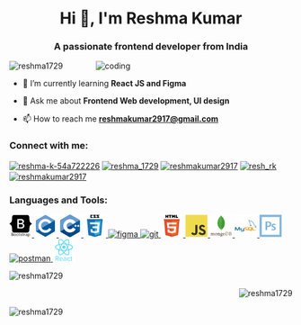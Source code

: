 <h1 align="center">Hi 👋, I'm Reshma Kumar</h1>
<h3 align="center">A passionate frontend developer from India</h3>
<img align="right" width="350" alt="coding" src="https://www.techaheadcorp.com/wp-content/uploads/2021/01/11trendsblog-1.gif" >
<p align="left"> <img src="https://komarev.com/ghpvc/?username=reshma1729&label=Profile%20views&color=0e75b6&style=flat" alt="reshma1729" /> </p>

- 🌱 I’m currently learning **React JS and Figma**

- 💬 Ask me about **Frontend Web development, UI design**

- 📫 How to reach me **reshmakumar2917@gmail.com**

<h3 align="left">Connect with me:</h3>
<p align="left">
<a href="https://linkedin.com/in/reshma-k-54a722226" target="blank"><img align="center" src="https://raw.githubusercontent.com/rahuldkjain/github-profile-readme-generator/master/src/images/icons/Social/linked-in-alt.svg" alt="reshma-k-54a722226" height="30" width="40" /></a>
<a href="https://www.codechef.com/users/reshma_1729" target="blank"><img align="center" src="https://cdn.jsdelivr.net/npm/simple-icons@3.1.0/icons/codechef.svg" alt="reshma_1729" height="30" width="40" /></a>
<a href="https://www.hackerrank.com/reshmakumar2917" target="blank"><img align="center" src="https://raw.githubusercontent.com/rahuldkjain/github-profile-readme-generator/master/src/images/icons/Social/hackerrank.svg" alt="reshmakumar2917" height="30" width="40" /></a>
<a href="https://www.leetcode.com/resh_rk" target="blank"><img align="center" src="https://raw.githubusercontent.com/rahuldkjain/github-profile-readme-generator/master/src/images/icons/Social/leet-code.svg" alt="resh_rk" height="30" width="40" /></a>
<a href="https://auth.geeksforgeeks.org/user/reshmakumar2917" target="blank"><img align="center" src="https://raw.githubusercontent.com/rahuldkjain/github-profile-readme-generator/master/src/images/icons/Social/geeks-for-geeks.svg" alt="reshmakumar2917" height="30" width="40" /></a>
</p>

<h3 align="left">Languages and Tools:</h3>
<p align="left"> <a href="https://getbootstrap.com" target="_blank" rel="noreferrer"> <img src="https://raw.githubusercontent.com/devicons/devicon/master/icons/bootstrap/bootstrap-plain-wordmark.svg" alt="bootstrap" width="40" height="40"/> </a> <a href="https://www.cprogramming.com/" target="_blank" rel="noreferrer"> <img src="https://raw.githubusercontent.com/devicons/devicon/master/icons/c/c-original.svg" alt="c" width="40" height="40"/> </a> <a href="https://www.w3schools.com/cpp/" target="_blank" rel="noreferrer"> <img src="https://raw.githubusercontent.com/devicons/devicon/master/icons/cplusplus/cplusplus-original.svg" alt="cplusplus" width="40" height="40"/> </a> <a href="https://www.w3schools.com/css/" target="_blank" rel="noreferrer"> <img src="https://raw.githubusercontent.com/devicons/devicon/master/icons/css3/css3-original-wordmark.svg" alt="css3" width="40" height="40"/> </a> <a href="https://www.figma.com/" target="_blank" rel="noreferrer"> <img src="https://www.vectorlogo.zone/logos/figma/figma-icon.svg" alt="figma" width="40" height="40"/> </a> <a href="https://git-scm.com/" target="_blank" rel="noreferrer"> <img src="https://www.vectorlogo.zone/logos/git-scm/git-scm-icon.svg" alt="git" width="40" height="40"/> </a> <a href="https://www.w3.org/html/" target="_blank" rel="noreferrer"> <img src="https://raw.githubusercontent.com/devicons/devicon/master/icons/html5/html5-original-wordmark.svg" alt="html5" width="40" height="40"/> </a> <a href="https://developer.mozilla.org/en-US/docs/Web/JavaScript" target="_blank" rel="noreferrer"> <img src="https://raw.githubusercontent.com/devicons/devicon/master/icons/javascript/javascript-original.svg" alt="javascript" width="40" height="40"/> </a> <a href="https://www.mongodb.com/" target="_blank" rel="noreferrer"> <img src="https://raw.githubusercontent.com/devicons/devicon/master/icons/mongodb/mongodb-original-wordmark.svg" alt="mongodb" width="40" height="40"/> </a> <a href="https://www.mysql.com/" target="_blank" rel="noreferrer"> <img src="https://raw.githubusercontent.com/devicons/devicon/master/icons/mysql/mysql-original-wordmark.svg" alt="mysql" width="40" height="40"/> </a> <a href="https://www.photoshop.com/en" target="_blank" rel="noreferrer"> <img src="https://raw.githubusercontent.com/devicons/devicon/master/icons/photoshop/photoshop-line.svg" alt="photoshop" width="40" height="40"/> </a> <a href="https://postman.com" target="_blank" rel="noreferrer"> <img src="https://www.vectorlogo.zone/logos/getpostman/getpostman-icon.svg" alt="postman" width="40" height="40"/> </a> <a href="https://reactjs.org/" target="_blank" rel="noreferrer"> <img src="https://raw.githubusercontent.com/devicons/devicon/master/icons/react/react-original-wordmark.svg" alt="react" width="40" height="40"/> </a> </p>

<p><img align="left" src="https://github-readme-stats.vercel.app/api/top-langs?username=reshma1729&show_icons=true&locale=en&layout=compact" alt="reshma1729" /></p><br>

<p><img align="right" src="https://github-readme-stats.vercel.app/api?username=reshma1729&show_icons=true&locale=en" alt="reshma1729" /></p><br>

<p><img align="center" src="https://github-readme-streak-stats.herokuapp.com/?user=reshma1729&" alt="reshma1729" /></p>





